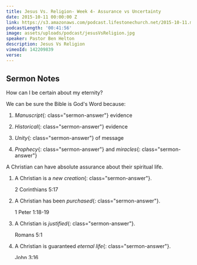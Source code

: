 ```yaml
---
title: Jesus Vs. Religion- Week 4- Assurance vs Uncertainty
date: 2015-10-11 00:00:00 Z
link: https://s3.amazonaws.com/podcast.lifestonechurch.net/2015-10-11.mp3
podcastLength: '00:41:56'
image: assets/uploads/podcast/jesusVsReligion.jpg
speaker: Pastor Ben Helton
description: Jesus Vs Religion
vimeoId: 142209839
verse: 
---
```


## Sermon Notes

How can I be certain about my eternity?

We can be sure the Bible is God's Word because:

1. *Manuscript*{: class="sermon-answer"} evidence

1. *Historical*{: class="sermon-answer"} evidence

1. *Unity*{: class="sermon-answer"} of message

1. *Prophecy*{: class="sermon-answer"} and *miracles*{: class="sermon-answer"}

A Christian can have absolute assurance about their spiritual life.

1. A Christian is a *new creation*{: class="sermon-answer"}.

   2 Corinthians 5:17

1. A Christian has been *purchased*{: class="sermon-answer"}.

   1 Peter 1:18-19

1. A Christian is *justified*{: class="sermon-answer"}.

   Romans 5:1

1. A Christian is guaranteed *eternal life*{: class="sermon-answer"}.

   John 3:16

1. A Christian is sealed by the *Holy Spirit*{: class="sermon-answer"}.

   Ephesians 1:13-14

Romans 8:38-39

John 10:28-29

Jude 24-25

Why it's important to have this assurance?

1. Brings *peace*{: class="sermon-answer"} & *joy*{: class="sermon-answer"}.

1. Makes us *humble*{: class="sermon-answer"} and *thankful*{: class="sermon-answer"}.

1. Give God *all*{: class="sermon-answer"} the *credit*{: class="sermon-answer"}.
